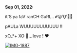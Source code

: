 **Sep 01, 2022:**

it'S ya faV ranCH GuRL.. 💕😝🐮💅🏽 

pAULa WUUUUUUUUUUU !! 

xO_*+ XO 💋 _ love ! ❤️ 

<a href="https://ibb.co/MMNYc6c"><img src="https://i.ibb.co/SRvhtrt/IMG-1887.jpg" alt="IMG-1887" border="0"></a>
